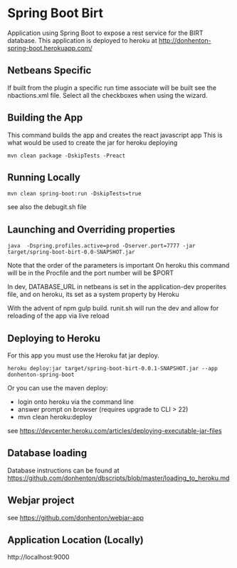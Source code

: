# Spring Boot Birt

Application using Spring Boot to expose a rest service for the BIRT
database. This application is deployed to heroku at http://donhenton-spring-boot.herokuapp.com/

## Netbeans Specific

If built from the plugin a specific run time associate will be built see the 
nbactions.xml file. Select all the checkboxes when using the wizard.

## Building the App

This command builds the app and creates the react javascript app This is what
would be used to create the jar for heroku deploying

```
mvn clean package -DskipTests -Preact 
```


## Running Locally 

```
mvn clean spring-boot:run -DskipTests=true
```
see also the debugit.sh file

## Launching and Overriding properties

```
java  -Dspring.profiles.active=prod -Dserver.port=7777 -jar target/spring-boot-birt-0.0-SNAPSHOT.jar
```
Note that the order of the parameters is important
On heroku this command will be in the Procfile and the port number will be $PORT

In dev, DATABASE_URL in netbeans is set in the application-dev properites file,
and on heroku, its set as a system property by Heroku

With the advent of npm gulp build. runit.sh will run the dev and allow for 
reloading of the app via live reload

## Deploying to Heroku

For this app you must use the Heroku fat jar deploy. 

```
heroku deploy:jar target/spring-boot-birt-0.0.1-SNAPSHOT.jar --app donhenton-spring-boot
```

Or you can use the maven deploy:
* login onto heroku via the command line
* answer prompt on browser (requires upgrade to CLI > 22)
* mvn clean heroku:deploy


see https://devcenter.heroku.com/articles/deploying-executable-jar-files

## Database loading

Database instructions 
can be found at https://github.com/donhenton/dbscripts/blob/master/loading_to_heroku.md

## Webjar project

see https://github.com/donhenton/webjar-app


## Application Location (Locally)

http://localhost:9000
